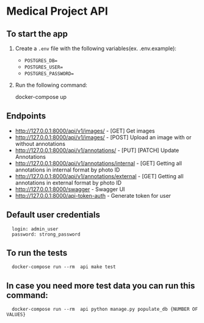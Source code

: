 # Medical Project API

## To start the app

1. Create a `.env` file with the following variables(ex. .env.example):

   - `POSTGRES_DB=`
   - `POSTGRES_USER=`
   - `POSTGRES_PASSWORD=`

2. Run the following command:

   docker-compose up

## Endpoints

- <http://127.0.0.1:8000/api/v1/images/> - [GET] Get images
- <http://127.0.0.1:8000/api/v1/images/> - [POST] Upload an image with or without annotations
- <http://127.0.0.1:8000/api/v1/annotations/> - [PUT] [PATCH] Update Annotations
- <http://127.0.0.1:8000/api/v1/annotations/internal> - [GET] Getting all annotations in internal format by photo ID 
- <http://127.0.0.1:8000/api/v1/annotations/external> - [GET] Getting all annotations in external format by photo ID
- <http://127.0.0.1:8000/swagger> - Swagger UI
- <http://127.0.0.1:8000/api-token-auth> - Generate token for user

## Default user credentials
      login: admin_user
      password: strong_password

## To run the tests

      docker-compose run --rm  api make test

## In case you need more test data you can run this command:
    
      docker-compose run --rm  api python manage.py populate_db {NUMBER OF VALUES}
